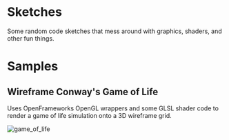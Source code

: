 # Sketches

Some random code sketches that mess around with graphics, shaders, and other fun things.


# Samples

## Wireframe Conway's Game of Life
Uses OpenFrameworks OpenGL wrappers and some GLSL shader code to render a game of life simulation onto a 3D wireframe grid.

![game_of_life](wireframe-conway/img/game_of_life.gif)
